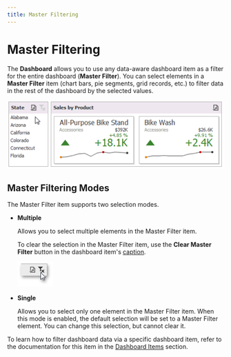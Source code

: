 ```yaml
---
title: Master Filtering
---
```

# Master Filtering
The **Dashboard** allows you to use any data-aware dashboard item as a filter for the entire dashboard (**Master Filter**). You can select elements in a **Master Filter** item (chart bars, pie segments, grid records, etc.) to filter data in the rest of the dashboard by the selected values.

![MainFeatures_MasterFiltering_Win](../../../images/Img25347.gif)

## Master Filtering Modes
The Master Filter item supports two selection modes.
* **Multiple**
	
	Allows you to select multiple elements in the Master Filter item.
	
	To clear the selection in the Master Filter item, use the **Clear Master Filter** button in the dashboard item's [caption](../../../../dashboard-for-desktop/articles/dashboard-viewer/data-presentation/dashboard-layout.md).
	
	![DataShaping_Interactivity_MultipleMasterFilter_Clear](../../../images/Img21846.png)
* **Single**
	
	Allows you to select only one element in the Master Filter item. When this mode is enabled, the default selection will be set to a Master Filter element. You can change this selection, but cannot clear it.

To learn how to filter dashboard data via a specific dashboard item, refer to the documentation for this item in the [Dashboard Items](../../../../dashboard-for-desktop/articles/dashboard-viewer/dashboard-items.md) section.